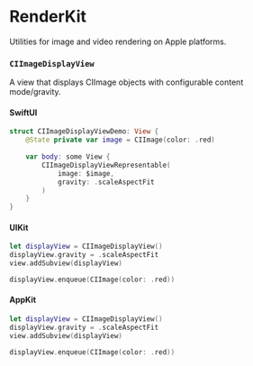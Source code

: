# RenderKit

Utilities for image and video rendering on Apple platforms.

### `CIImageDisplayView`

A view that displays CIImage objects with configurable content mode/gravity.

#### SwiftUI

```swift
struct CIImageDisplayViewDemo: View {
    @State private var image = CIImage(color: .red)
    
    var body: some View {
        CIImageDisplayViewRepresentable(
            image: $image,
            gravity: .scaleAspectFit
        )
    }
}
```

#### UIKit

```swift
let displayView = CIImageDisplayView()
displayView.gravity = .scaleAspectFit
view.addSubview(displayView)

displayView.enqueue(CIImage(color: .red))
```

#### AppKit

```swift
let displayView = CIImageDisplayView()
displayView.gravity = .scaleAspectFit
view.addSubview(displayView)

displayView.enqueue(CIImage(color: .red))
```

